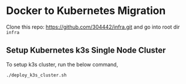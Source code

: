 # Docker to Kubernetes Migration
Clone this repo: https://github.com/304442/infra.git and go into root dir `infra`

## Setup Kubernetes k3s Single Node Cluster

To setup k3s cluster, run the below command,
```bash
./deploy_k3s_cluster.sh
```

